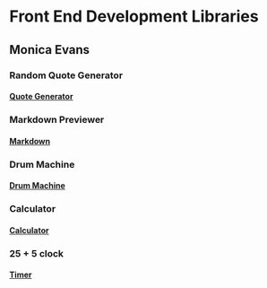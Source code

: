 # Front End Development Libraries
## Monica Evans
### Random Quote Generator 
#### [Quote Generator](https://codepen.io/mxw035/full/XWePdbR)
### Markdown Previewer
#### [Markdown](https://codepen.io/mxw035/full/wvrQROm)
### Drum Machine
#### [Drum Machine](https://codepen.io/mxw035/full/abLPqXp)
### Calculator
#### [Calculator](https://codepen.io/mxw035/full/rNGoKdV)
### 25 + 5 clock 
#### [Timer](https://codepen.io/mxw035/full/JjrQPaz)
